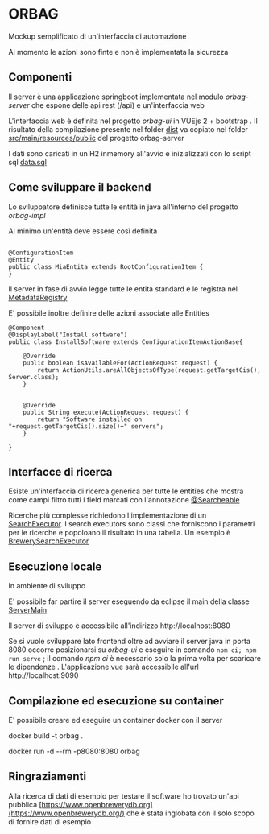 ORBAG
=====


Mockup semplificato di un'interfaccia di automazione

Al momento le azioni sono finte e non è implementata la sicurezza



## Componenti

Il server è una applicazione springboot implementata nel modulo *orbag-server* che espone delle api rest (/api) e un'interfaccia web 

L'interfaccia web è definita nel progetto *orbag-ui* in VUEjs 2 + bootstrap . Il risultato della compilazione presente nel folder [dist](orbag-ui/dist) va copiato nel folder [src/main/resources/public](orbag-server/src/main/resources/public) del progetto orbag-server 

I dati sono caricati in un H2 inmemory all'avvio e inizializzati con lo script sql [data.sql](orbag-impl/src/main/resources/data.sql)



## Come sviluppare il backend

Lo sviluppatore definisce tutte le entità in java all'interno del progetto *orbag-impl*

Al minimo un'entità deve essere così definita


```

@ConfigurationItem
@Entity
public class MiaEntita extends RootConfigurationItem {
}

```


Il server in fase di avvio legge tutte le entita standard e le registra nel [MetadataRegistry](orbag-core/src/main/java/orbag/metadata/MetadataRegistry.java)



E' possibile inoltre definire delle azioni associate alle Entities

```
@Component
@DisplayLabel("Install software")
public class InstallSoftware extends ConfigurationItemActionBase{

	@Override
	public boolean isAvailableFor(ActionRequest request) {
		return ActionUtils.areAllObjectsOfType(request.getTargetCis(), Server.class);
	}


	@Override
	public String execute(ActionRequest request) {
		return "Software installed on "+request.getTargetCis().size()+" servers";
	}

}

```

## Interfacce di ricerca


Esiste un'interfaccia di ricerca generica per tutte le entities che mostra come campi filtro tutti i field marcati con l'annotazione  [@Searcheable](orbag-core/src/main/java/orbag/search/Searcheable.java)

Ricerche più complesse richiedono l'implementazione di un [SearchExecutor](orbag-core/src/main/java/orbag/search/SearchExecutor.java). I search executors sono classi che forniscono i parametri per le ricerche e popoloano il risultato in una tabella. Un esempio è [BrewerySearchExecutor](orbag-impl/src/main/java/orbag/impl/brewery/BrewerySearchExecutor.java)


## Esecuzione locale

In ambiente di sviluppo

E' possibile far partire il server eseguendo da eclipse il main della classe [ServerMain](orbag-server/src/main/java/orbag/server/ServerMain.java)

Il server di sviluppo è accessibile all'indirizzo http://localhost:8080

Se si vuole sviluppare lato frontend oltre ad avviare il server java in porta 8080 occorre posizionarsi su *orbag-ui* e eseguire in comando ` npm ci; npm run serve ` ; il comando *npm ci* è necessario solo la prima volta per scaricare le dipendenze . L'applicazione vue sarà accessibile all'url http://localhost:9090



## Compilazione ed esecuzione su container

E' possibile creare ed eseguire un container docker con il server 


docker build -t orbag .

docker run -d --rm -p8080:8080 orbag 



## Ringraziamenti

Alla ricerca di dati di esempio per testare il software ho trovato un'api pubblica [https://www.openbrewerydb.org](https://www.openbrewerydb.org/) che è stata inglobata con il solo scopo di fornire dati di esempio